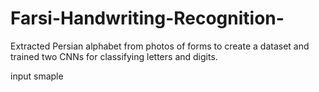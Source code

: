 # Farsi-Handwriting-Recognition-
Extracted Persian alphabet from photos of forms to create a dataset and trained two CNNs for classifying letters
and digits.

input smaple
